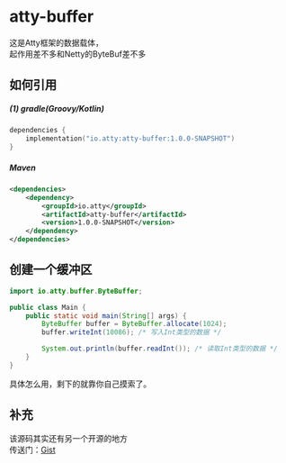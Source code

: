 # atty-buffer

这是Atty框架的数据载体，\
起作用差不多和Netty的ByteBuf差不多

## 如何引用
##### (1) gradle(Groovy/Kotlin)
```kotlin
dependencies {
    implementation("io.atty:atty-buffer:1.0.0-SNAPSHOT")
}
```

##### Maven
```xml
<dependencies>
    <dependency>
        <groupId>io.atty</groupId>
        <artifactId>atty-buffer</artifactId>
        <version>1.0.0-SNAPSHOT</version>
    </dependency>
</dependencies>
```

## 创建一个缓冲区

```java
import io.atty.buffer.ByteBuffer;

public class Main {
    public static void main(String[] args) {
        ByteBuffer buffer = ByteBuffer.allocate(1024);
        buffer.writeInt(10086); /* 写入Int类型的数据 */

        System.out.println(buffer.readInt()); /* 读取Int类型的数据 */
    }
}
```
具体怎么用，剩下的就靠你自己摸索了。

## 补充
该源码其实还有另一个开源的地方\
传送门：[Gist](https://gist.github.com/XieFrish2021/79643e6bd721763d3f5160c93431f8c7)
